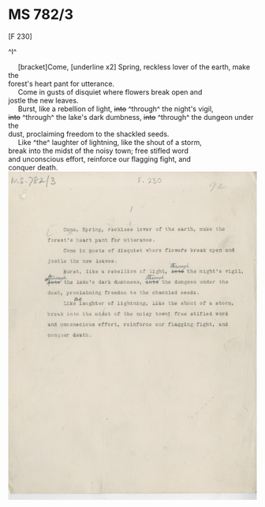 # MS 782/3

[F 230]

^I^

&nbsp;&nbsp;&nbsp;&nbsp;&nbsp;[bracket]Come, [underline x2] Spring, reckless lover of the earth, make the \
forest's heart pant for utterance. \
&nbsp;&nbsp;&nbsp;&nbsp;&nbsp;Come in gusts of disquiet where flowers break open and \
jostle the new leaves. \
&nbsp;&nbsp;&nbsp;&nbsp;&nbsp;Burst, like a rebellion of light, ~~into~~ ^through^ the night's vigil, \
~~into~~ ^through^ the lake's dark dumbness, ~~into~~ ^through^ the dungeon under the \
dust, proclaiming freedom to the shackled seeds. \
&nbsp;&nbsp;&nbsp;&nbsp;&nbsp;Like ^the^ laughter of lightning, like the shout of a storm, \
break into the midst of the noisy town; free stifled word \
and unconscious effort, reinforce our flagging
fight, and \
conquer death.
![p116](MS782_3-116.jpg)

